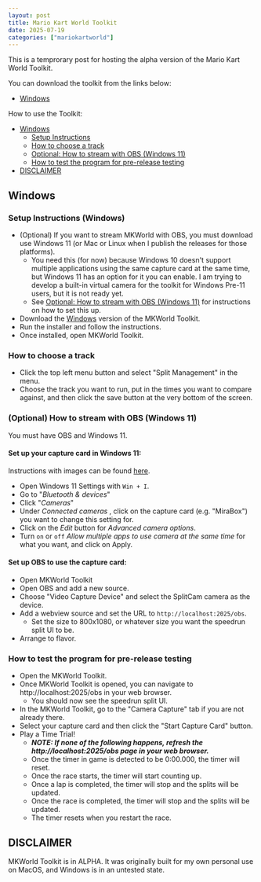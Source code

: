 ```yaml
---
layout: post
title: Mario Kart World Toolkit
date: 2025-07-19
categories: ["mariokartworld"]
---
```


This is a temprorary post for hosting the alpha version of the Mario Kart World Toolkit.

You can download the toolkit from the links below:

- [Windows](https://github.com/breadbored/breadbored.github.io/releases/download/v0.0.2-alpha/MKWorld.Toolkit_0.0.2_x64-setup.exe)

How to use the Toolkit:

- [Windows](#windows)
    - [Setup Instructions](#setup-instructions-windows)
    - [How to choose a track](#how-to-choose-a-track)
    - [Optional: How to stream with OBS (Windows 11)](#optional-how-to-stream-with-obs-windows-11)
    - [How to test the program for pre-release testing](#how-to-test-the-program-for-pre-release-testing)
- [DISCLAIMER](#disclaimer)

## Windows

### Setup Instructions (Windows)

- (Optional) If you want to stream MKWorld with OBS, you must download use Windows 11 (or Mac or Linux when I publish the releases for those platforms).
    - You need this (for now) because Windows 10 doesn't support multiple applications using the same capture card at the same time, but Windows 11 has an option for it you can enable. I am trying to develop a built-in virtual camera for the toolkit for Windows Pre-11 users, but it is not ready yet.
    - See [Optional: How to stream with OBS (Windows 11)](#optional-how-to-stream-with-obs-windows-11) for instructions on how to set this up.
- Download the [Windows](https://github.com/breadbored/breadbored.github.io/releases/download/v0.0.2-alpha/MKWorld.Toolkit_0.0.2_x64-setup.exe) version of the MKWorld Toolkit.
- Run the installer and follow the instructions.
- Once installed, open MKWorld Toolkit.

### How to choose a track

- Click the top left menu button and select "Split Management" in the menu.
- Choose the track you want to run, put in the times you want to compare against, and then click the save button at the very bottom of the screen.

### (Optional) How to stream with OBS (Windows 11)

You must have OBS and Windows 11.

#### Set up your capture card in Windows 11:

Instructions with images can be found [here](https://www.elevenforum.com/t/enable-or-disable-multiple-apps-to-use-camera-in-windows-11.31199/).

- Open Windows 11 Settings with `Win + I`.
- Go to "*_Bluetooth & devices_*"
- Click "*_Cameras_*"
- Under *_Connected cameras_* , click on the capture card (e.g. "MiraBox") you want to change this setting for.
- Click on the *_Edit_* button for *_Advanced camera options_*.
- Turn `on` or `off` *_Allow multiple apps to use camera at the same time_* for what you want, and click on Apply.

#### Set up OBS to use the capture card:

- Open MKWorld Toolkit
- Open OBS and add a new source.
- Choose "Video Capture Device" and select the SplitCam camera as the device.
- Add a webview source and set the URL to `http://localhost:2025/obs`.
  - Set the size to 800x1080, or whatever size you want the speedrun split UI to be.
- Arrange to flavor.

### How to test the program for pre-release testing

- Open the MKWorld Toolkit.
- Once MKWorld Toolkit is opened, you can navigate to http://localhost:2025/obs in your web browser.
    - You should now see the speedrun split UI.
- In the MKWorld Toolkit, go to the "Camera Capture" tab if you are not already there.
- Select your capture card and then click the "Start Capture Card" button.
- Play a Time Trial!
    - ***NOTE: If none of the following happens, refresh the http://localhost:2025/obs page in your web browser.***
    - Once the timer in game is detected to be 0:00.000, the timer will reset.
    - Once the race starts, the timer will start counting up.
    - Once a lap is completed, the timer will stop and the splits will be updated.
    - Once the race is completed, the timer will stop and the splits will be updated.
    - The timer resets when you restart the race.

## DISCLAIMER

MKWorld Toolkit is in ALPHA. It was originally built for my own personal use on MacOS, and Windows is in an untested state.